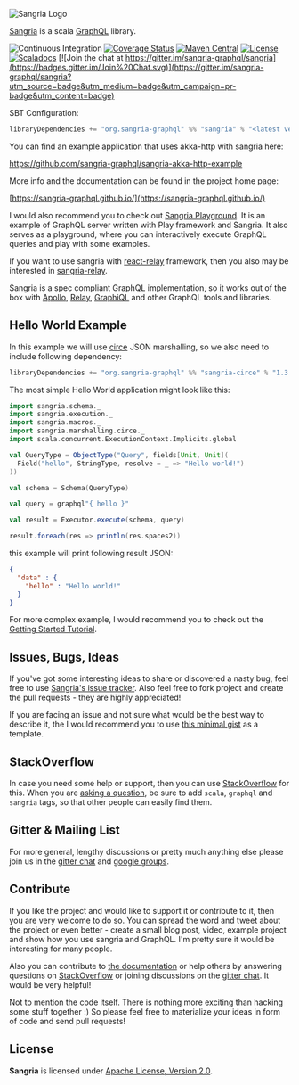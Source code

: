 ![Sangria Logo](https://sangria-graphql.github.io/assets/img/sangria-logo.svg)

[Sangria](https://sangria-graphql.github.io/) is a scala [GraphQL](http://facebook.github.io/graphql/) library.

![Continuous Integration](https://github.com/sangria-graphql/sangria/workflows/Continuous%20Integration/badge.svg)
[![Coverage Status](http://coveralls.io/repos/sangria-graphql/sangria/badge.svg?branch=master&service=github)](http://coveralls.io/github/sangria-graphql/sangria?branch=master)
[![Maven Central](https://maven-badges.herokuapp.com/maven-central/org.sangria-graphql/sangria_2.13/badge.svg)](https://maven-badges.herokuapp.com/maven-central/org.sangria-graphql/sangria_2.13)
[![License](http://img.shields.io/:license-Apache%202-brightgreen.svg)](http://www.apache.org/licenses/LICENSE-2.0.txt)
[![Scaladocs](https://www.javadoc.io/badge/org.sangria-graphql/sangria_2.13.svg?label=docs)](https://www.javadoc.io/doc/org.sangria-graphql/sangria_2.13)
[![Join the chat at https://gitter.im/sangria-graphql/sangria](https://badges.gitter.im/Join%20Chat.svg)](https://gitter.im/sangria-graphql/sangria?utm_source=badge&utm_medium=badge&utm_campaign=pr-badge&utm_content=badge)

SBT Configuration:

```scala
libraryDependencies += "org.sangria-graphql" %% "sangria" % "<latest version>"
```

You can find an example application that uses akka-http with sangria here:

https://github.com/sangria-graphql/sangria-akka-http-example

More info and the documentation can be found in the project home page:

[https://sangria-graphql.github.io/](https://sangria-graphql.github.io/)

I would also recommend you to check out [Sangria Playground](https://github.com/sangria-graphql/sangria-playground).
It is an example of GraphQL server written with Play framework and Sangria. It also serves as a playground,
where you can interactively execute GraphQL queries and play with some examples.

If you want to use sangria with [react-relay](https://facebook.github.io/relay) framework, then you also may be interested in [sangria-relay](https://github.com/sangria-graphql/sangria-relay).

Sangria is a spec compliant GraphQL implementation, so it works out of the box with [Apollo](https://github.com/apollographql/apollo-client), [Relay](https://facebook.github.io/relay/), [GraphiQL](https://github.com/graphql/graphiql) and other GraphQL tools and libraries.


## Hello World Example

In this example we will use [circe](https://github.com/circe/circe) JSON marshalling, so we also need to include following dependency:

```scala
libraryDependencies += "org.sangria-graphql" %% "sangria-circe" % "1.3.2"
```

The most simple Hello World application might look like this:

```scala
import sangria.schema._
import sangria.execution._
import sangria.macros._
import sangria.marshalling.circe._
import scala.concurrent.ExecutionContext.Implicits.global

val QueryType = ObjectType("Query", fields[Unit, Unit](
  Field("hello", StringType, resolve = _ => "Hello world!")
))

val schema = Schema(QueryType)

val query = graphql"{ hello }"

val result = Executor.execute(schema, query)

result.foreach(res => println(res.spaces2))
```

this example will print following result JSON:

```json
{
  "data" : {
    "hello" : "Hello world!"
  }
}
```

For more complex example, I would recommend you to check out the [Getting Started Tutorial](https://sangria-graphql.github.io/getting-started/).

## Issues, Bugs, Ideas

If you've got some interesting ideas to share or discovered a nasty bug, feel free to use
[Sangria's issue tracker](https://github.com/sangria-graphql/sangria/issues).
Also feel free to fork project and create the pull requests - they are highly appreciated!

If you are facing an issue and not sure what would be the best way to describe it, the I would recommend you to use [this minimal gist](https://gist.github.com/OlegIlyenko/4068ad92e008cd4b5def1baa4ec3a67c) as a template. 

## StackOverflow

In case you need some help or support, then you can use [StackOverflow](https://stackoverflow.com/questions/tagged/sangria) for this.
When you are [asking a question](https://stackoverflow.com/questions/ask?tags=scala,graphql,sangria),
be sure to add `scala`, `graphql` and `sangria` tags, so that other people can easily find them.

## Gitter & Mailing List 

For more general, lengthy discussions or pretty much anything else please join us in the 
[gitter chat](https://gitter.im/sangria-graphql/sangria) and [google groups](https://groups.google.com/forum/#!forum/sangria-graphql).

## Contribute

If you like the project and would like to support it or contribute to it, then you are very welcome to do so.
You can spread the word and tweet about the project or even better - create a small blog post, video, example project and show how you use sangria and GraphQL.
I'm pretty sure it would be interesting for many people.

Also you can contribute to [the documentation](https://github.com/sangria-graphql/sangria-website) or help others by answering questions on
[StackOverflow](https://stackoverflow.com/questions/tagged/sangria) or joining discussions on the [gitter chat](https://gitter.im/sangria-graphql/sangria).
It would be very helpful!

Not to mention the code itself. There is nothing more exciting than hacking some stuff together :)
So please feel free to materialize your ideas in form of code and send pull requests! 

## License

**Sangria** is licensed under [Apache License, Version 2.0](https://www.apache.org/licenses/LICENSE-2.0).
